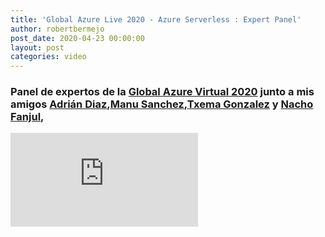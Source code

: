 ```yaml
---
title: 'Global Azure Live 2020 - Azure Serverless : Expert Panel'
author: robertbermejo
post_date: 2020-04-23 00:00:00
layout: post
categories: video
---
```


### Panel de expertos de la [Global Azure Virtual 2020](https://virtual.globalazure.net/#liveStreams) junto a mis amigos [Adrián Diaz](https://twitter.com/AdrianDiaz81),[Manu Sanchez](https://twitter.com/Manuss20),[Txema Gonzalez](https://twitter.com/tx_bals) y [Nacho Fanjul](https://twitter.com/nfanjul),<!--break-->

<iframe class="youtube"  src="https://www.youtube.com/embed/1-Vgo7JlSxs" frameborder="0" allow="accelerometer; autoplay; encrypted-media; gyroscope; picture-in-picture" allowfullscreen></iframe>